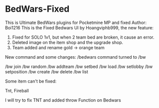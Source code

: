 # BedWars-Fixed
This is Ultimate BedWars plugins for Pocketmine MP and fixed
Author: Boi1216
This is the Fixed Bedwars UI by Hoangviphb999, the new feature:

1) Fixed for SOLO 1v1, but when 2 team bed are broken, it cause an error.
2) Deleted image on the item shop and the upgrade shop.
3) Team added and rename gold -> orange team



New command and some changes:
/bedwars command turned to /bw

/bw join
/bw random
/bw addteam
/bw setbed
/bw load
/bw setlobby
/bw setposition
/bw create
/bw delete
/bw list

Some item can't be fixed:

Tnt, Fireball

I will try to fix TNT and added throw Function on Bedwars

